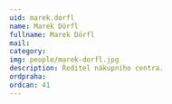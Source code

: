 ```yaml
---
uid: marek.dorfl
name: Marek Dörfl
fullname: Marek Dörfl
mail: 
category: 
img: people/marek-dorfl.jpg
description: Ředitel nákupního centra.
ordpraha: 
ordcan: 41
---
```




